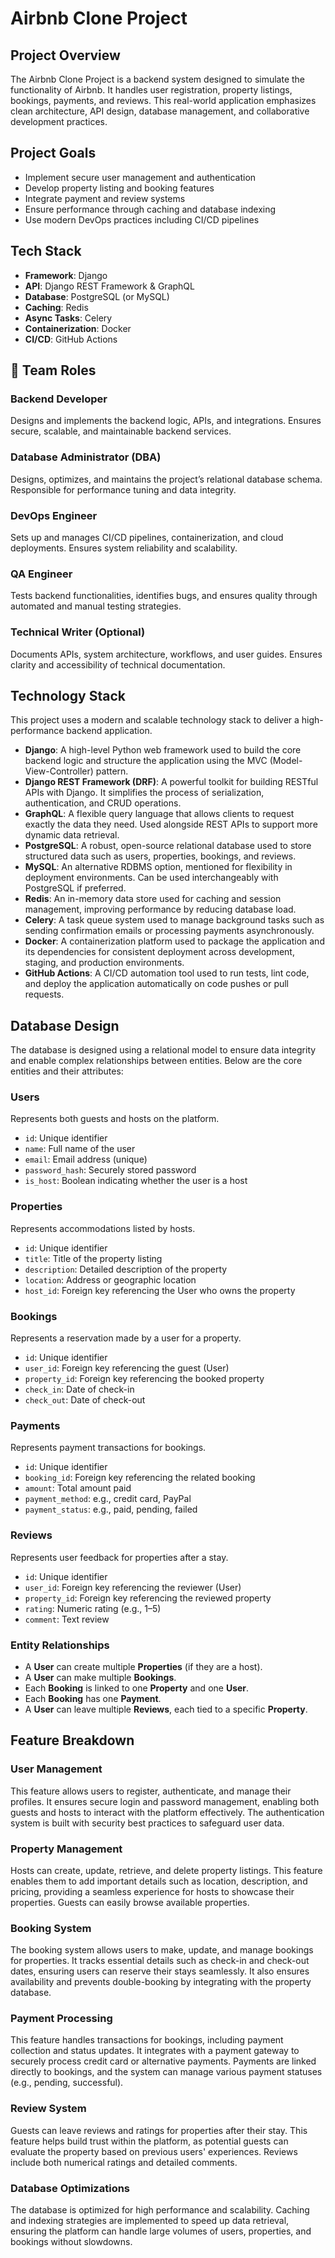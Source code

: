 # Airbnb Clone Project

## Project Overview
The Airbnb Clone Project is a backend system designed to simulate the functionality of Airbnb. It handles user registration, property listings, bookings, payments, and reviews. This real-world application emphasizes clean architecture, API design, database management, and collaborative development practices.

## Project Goals
- Implement secure user management and authentication
- Develop property listing and booking features
- Integrate payment and review systems
- Ensure performance through caching and database indexing
- Use modern DevOps practices including CI/CD pipelines

## Tech Stack
- **Framework**: Django
- **API**: Django REST Framework & GraphQL
- **Database**: PostgreSQL (or MySQL)
- **Caching**: Redis
- **Async Tasks**: Celery
- **Containerization**: Docker
- **CI/CD**: GitHub Actions


## 👥 Team Roles
### Backend Developer
Designs and implements the backend logic, APIs, and integrations. Ensures secure, scalable, and maintainable backend services.
### Database Administrator (DBA)
Designs, optimizes, and maintains the project’s relational database schema. Responsible for performance tuning and data integrity.
### DevOps Engineer
Sets up and manages CI/CD pipelines, containerization, and cloud deployments. Ensures system reliability and scalability.
### QA Engineer
Tests backend functionalities, identifies bugs, and ensures quality through automated and manual testing strategies.
### Technical Writer (Optional)
Documents APIs, system architecture, workflows, and user guides. Ensures clarity and accessibility of technical documentation.

## Technology Stack
This project uses a modern and scalable technology stack to deliver a high-performance backend application.
- **Django**: A high-level Python web framework used to build the core backend logic and structure the application using the MVC (Model-View-Controller) pattern.
- **Django REST Framework (DRF)**: A powerful toolkit for building RESTful APIs with Django. It simplifies the process of serialization, authentication, and CRUD operations.
- **GraphQL**: A flexible query language that allows clients to request exactly the data they need. Used alongside REST APIs to support more dynamic data retrieval.
- **PostgreSQL**: A robust, open-source relational database used to store structured data such as users, properties, bookings, and reviews.
- **MySQL**: An alternative RDBMS option, mentioned for flexibility in deployment environments. Can be used interchangeably with PostgreSQL if preferred.
- **Redis**: An in-memory data store used for caching and session management, improving performance by reducing database load.
- **Celery**: A task queue system used to manage background tasks such as sending confirmation emails or processing payments asynchronously.
- **Docker**: A containerization platform used to package the application and its dependencies for consistent deployment across development, staging, and production environments.
- **GitHub Actions**: A CI/CD automation tool used to run tests, lint code, and deploy the application automatically on code pushes or pull requests.

## Database Design

The database is designed using a relational model to ensure data integrity and enable complex relationships between entities. Below are the core entities and their attributes:

### Users
Represents both guests and hosts on the platform.
- `id`: Unique identifier
- `name`: Full name of the user
- `email`: Email address (unique)
- `password_hash`: Securely stored password
- `is_host`: Boolean indicating whether the user is a host

### Properties
Represents accommodations listed by hosts.
- `id`: Unique identifier
- `title`: Title of the property listing
- `description`: Detailed description of the property
- `location`: Address or geographic location
- `host_id`: Foreign key referencing the User who owns the property

### Bookings
Represents a reservation made by a user for a property.
- `id`: Unique identifier
- `user_id`: Foreign key referencing the guest (User)
- `property_id`: Foreign key referencing the booked property
- `check_in`: Date of check-in
- `check_out`: Date of check-out

### Payments
Represents payment transactions for bookings.
- `id`: Unique identifier
- `booking_id`: Foreign key referencing the related booking
- `amount`: Total amount paid
- `payment_method`: e.g., credit card, PayPal
- `payment_status`: e.g., paid, pending, failed

### Reviews
Represents user feedback for properties after a stay.
- `id`: Unique identifier
- `user_id`: Foreign key referencing the reviewer (User)
- `property_id`: Foreign key referencing the reviewed property
- `rating`: Numeric rating (e.g., 1–5)
- `comment`: Text review

### Entity Relationships
- A **User** can create multiple **Properties** (if they are a host).
- A **User** can make multiple **Bookings**.
- Each **Booking** is linked to one **Property** and one **User**.
- Each **Booking** has one **Payment**.
- A **User** can leave multiple **Reviews**, each tied to a specific **Property**.

## Feature Breakdown

### User Management
This feature allows users to register, authenticate, and manage their profiles. It ensures secure login and password management, enabling both guests and hosts to interact with the platform effectively. The authentication system is built with security best practices to safeguard user data.

### Property Management
Hosts can create, update, retrieve, and delete property listings. This feature enables them to add important details such as location, description, and pricing, providing a seamless experience for hosts to showcase their properties. Guests can easily browse available properties.

### Booking System
The booking system allows users to make, update, and manage bookings for properties. It tracks essential details such as check-in and check-out dates, ensuring users can reserve their stays seamlessly. It also ensures availability and prevents double-booking by integrating with the property database.

### Payment Processing
This feature handles transactions for bookings, including payment collection and status updates. It integrates with a payment gateway to securely process credit card or alternative payments. Payments are linked directly to bookings, and the system can manage various payment statuses (e.g., pending, successful).

### Review System
Guests can leave reviews and ratings for properties after their stay. This feature helps build trust within the platform, as potential guests can evaluate the property based on previous users' experiences. Reviews include both numerical ratings and detailed comments.

### Database Optimizations
The database is optimized for high performance and scalability. Caching and indexing strategies are implemented to speed up data retrieval, ensuring the platform can handle large volumes of users, properties, and bookings without slowdowns.
